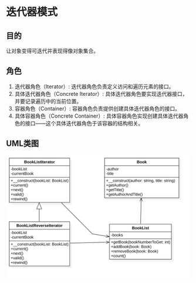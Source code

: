 # 迭代器模式

## 目的
让对象变得可迭代并表现得像对象集合。

## 角色
1. 迭代器角色（Iterator）: 迭代器角色负责定义访问和遍历元素的接口。
2. 具体迭代器角色（Concrete Iterator）: 具体迭代器角色要实现迭代器接口，并要记录遍历中的当前位置。
3. 容器角色（Container）: 容器角色负责提供创建具体迭代器角色的接口。
4. 具体容器角色（Concrete Container）: 具体容器角色实现创建具体迭代器角色的接口——这个具体迭代器角色于该容器的结构相关。

## UML类图
![迭代器模式](./Iterator.png)
